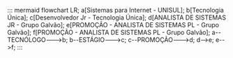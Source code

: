 ::: mermaid
flowchart LR;
a[Sistemas para Internet - UNISUL];
b[Tecnologia Única];
c[Desenvolvedor Jr - Tecnologia Única];
d[ANALISTA DE SISTEMAS JR - Grupo Galvão];
e[PROMOÇÃO - ANALISTA DE SISTEMAS PL - Grupo Galvão];
f[PROMOÇÃO - ANALISTA DE SISTEMAS PL - Grupo Galvão];
a--TECNÓLOGO--->b;
b--ESTÁGIO--->c;
c--PROMOÇÃO--->d;
d-->e;
e-->f;
:::
